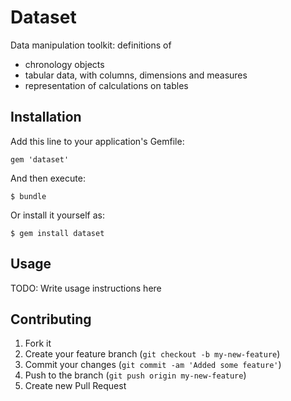 # Dataset

Data manipulation toolkit: definitions of

* chronology objects
* tabular data, with columns, dimensions and measures
* representation of calculations on tables

## Installation

Add this line to your application's Gemfile:

    gem 'dataset'

And then execute:

    $ bundle

Or install it yourself as:

    $ gem install dataset

## Usage

TODO: Write usage instructions here

## Contributing

1. Fork it
2. Create your feature branch (`git checkout -b my-new-feature`)
3. Commit your changes (`git commit -am 'Added some feature'`)
4. Push to the branch (`git push origin my-new-feature`)
5. Create new Pull Request
